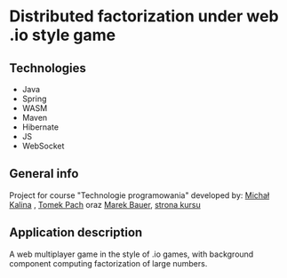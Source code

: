 # Distributed factorization under web .io style game

## Technologies

* Java
* Spring
* WASM
* Maven
* Hibernate
* JS
* WebSocket

## General info

Project for course "Technologie programowania" developed by:
[Michał Kalina](https://github.com/KalinaMichal) ,
[Tomek Pach](https://github.com/Masioki) oraz
[Marek Bauer](https://github.com/speederking07),
[strona kursu](https://cs.pwr.edu.pl/lauks/pz.html)

## Application description

A web multiplayer game in the style of .io games, with background component computing factorization of large numbers.
